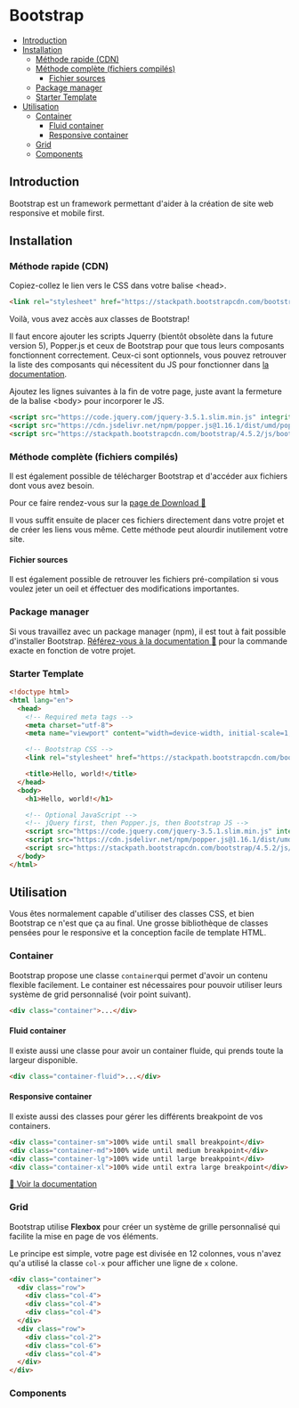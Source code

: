 <!-- omit in toc -->
# Bootstrap

- [Introduction](#introduction)
- [Installation](#installation)
  - [Méthode rapide (CDN)](#méthode-rapide-cdn)
  - [Méthode complète (fichiers compilés)](#méthode-complète-fichiers-compilés)
    - [Fichier sources](#fichier-sources)
  - [Package manager](#package-manager)
  - [Starter Template](#starter-template)
- [Utilisation](#utilisation)
  - [Container](#container)
    - [Fluid container](#fluid-container)
    - [Responsive container](#responsive-container)
  - [Grid](#grid)
  - [Components](#components)

## Introduction

Bootstrap est un framework permettant d'aider à la création de site web responsive et mobile first.

## Installation

### Méthode rapide (CDN)

Copiez-collez le lien vers le CSS dans votre balise \<head>.

```html
<link rel="stylesheet" href="https://stackpath.bootstrapcdn.com/bootstrap/4.5.2/css/bootstrap.min.css" integrity="sha384-JcKb8q3iqJ61gNV9KGb8thSsNjpSL0n8PARn9HuZOnIxN0hoP+VmmDGMN5t9UJ0Z" crossorigin="anonymous">
```

Voilà, vous avez accès aux classes de Bootstrap!

Il faut encore ajouter les scripts Jquerry (bientôt obsolète dans la future version 5), Popper.js et ceux de Bootstrap pour que tous leurs composants fonctionnent correctement. Ceux-ci sont optionnels, vous pouvez retrouver la liste des composants qui nécessitent du JS pour fonctionner dans [la documentation](https://getbootstrap.com/docs/4.5/getting-started/introduction/#js).

Ajoutez les lignes suivantes à la fin de votre page, juste avant la fermeture de la balise \<body> pour incorporer le JS.

```html
<script src="https://code.jquery.com/jquery-3.5.1.slim.min.js" integrity="sha384-DfXdz2htPH0lsSSs5nCTpuj/zy4C+OGpamoFVy38MVBnE+IbbVYUew+OrCXaRkfj" crossorigin="anonymous"></script>
<script src="https://cdn.jsdelivr.net/npm/popper.js@1.16.1/dist/umd/popper.min.js" integrity="sha384-9/reFTGAW83EW2RDu2S0VKaIzap3H66lZH81PoYlFhbGU+6BZp6G7niu735Sk7lN" crossorigin="anonymous"></script>
<script src="https://stackpath.bootstrapcdn.com/bootstrap/4.5.2/js/bootstrap.min.js" integrity="sha384-B4gt1jrGC7Jh4AgTPSdUtOBvfO8shuf57BaghqFfPlYxofvL8/KUEfYiJOMMV+rV" crossorigin="anonymous"></script>
```

### Méthode complète (fichiers compilés)

Il est également possible de télécharger Bootstrap et d'accéder aux fichiers dont vous avez besoin.

Pour ce faire rendez-vous sur la [page de Download :floppy_disk:](https://getbootstrap.com/docs/4.5/getting-started/download/#compiled-css-and-js)

Il vous suffit ensuite de placer ces fichiers directement dans votre projet et de créer les liens vous même. Cette méthode peut alourdir inutilement votre site.

#### Fichier sources

Il est également possible de retrouver les fichiers pré-compilation si vous voulez jeter un oeil et éffectuer des modifications importantes.

### Package manager

Si vous travaillez avec un package manager (npm), il est tout à fait possible d'installer Bootstrap. [Référez-vous à la documentation :book:](https://getbootstrap.com/docs/4.5/getting-started/download/#package-managers) pour la commande exacte en fonction de votre projet.

### Starter Template

```html
<!doctype html>
<html lang="en">
  <head>
    <!-- Required meta tags -->
    <meta charset="utf-8">
    <meta name="viewport" content="width=device-width, initial-scale=1, shrink-to-fit=no">

    <!-- Bootstrap CSS -->
    <link rel="stylesheet" href="https://stackpath.bootstrapcdn.com/bootstrap/4.5.2/css/bootstrap.min.css" integrity="sha384-JcKb8q3iqJ61gNV9KGb8thSsNjpSL0n8PARn9HuZOnIxN0hoP+VmmDGMN5t9UJ0Z" crossorigin="anonymous">

    <title>Hello, world!</title>
  </head>
  <body>
    <h1>Hello, world!</h1>

    <!-- Optional JavaScript -->
    <!-- jQuery first, then Popper.js, then Bootstrap JS -->
    <script src="https://code.jquery.com/jquery-3.5.1.slim.min.js" integrity="sha384-DfXdz2htPH0lsSSs5nCTpuj/zy4C+OGpamoFVy38MVBnE+IbbVYUew+OrCXaRkfj" crossorigin="anonymous"></script>
    <script src="https://cdn.jsdelivr.net/npm/popper.js@1.16.1/dist/umd/popper.min.js" integrity="sha384-9/reFTGAW83EW2RDu2S0VKaIzap3H66lZH81PoYlFhbGU+6BZp6G7niu735Sk7lN" crossorigin="anonymous"></script>
    <script src="https://stackpath.bootstrapcdn.com/bootstrap/4.5.2/js/bootstrap.min.js" integrity="sha384-B4gt1jrGC7Jh4AgTPSdUtOBvfO8shuf57BaghqFfPlYxofvL8/KUEfYiJOMMV+rV" crossorigin="anonymous"></script>
  </body>
</html>
```

## Utilisation

Vous êtes normalement capable d'utiliser des classes CSS, et bien Bootstrap ce n'est que ça au final. Une grosse bibliothèque de classes pensées pour le responsive et la conception facile de template HTML.

### Container

Bootstrap propose une classe `container`qui permet d'avoir un contenu flexible facilement. Le container est nécessaires pour pouvoir utiliser leurs système de grid personnalisé (voir point suivant).

```html
<div class="container">...</div>
```

#### Fluid container

Il existe aussi une classe pour avoir un container fluide, qui prends toute la largeur disponible.

```html
<div class="container-fluid">...</div>
```

#### Responsive container

Il existe aussi des classes pour gérer les différents breakpoint de vos containers.

```html
<div class="container-sm">100% wide until small breakpoint</div>
<div class="container-md">100% wide until medium breakpoint</div>
<div class="container-lg">100% wide until large breakpoint</div>
<div class="container-xl">100% wide until extra large breakpoint</div>
```

[:book: Voir la documentation](https://getbootstrap.com/docs/4.5/layout/overview/#containers)

### Grid

Bootstrap utilise **Flexbox** pour créer un système de grille personnalisé qui facilite la mise en page de vos éléments.

Le principe est simple, votre page est divisée en 12 colonnes, vous n'avez qu'a utilisé la classe `col-x` pour afficher une ligne de `x` colone.

```html
<div class="container">
  <div class="row">
    <div class="col-4">
    <div class="col-4">
    <div class="col-4">
  </div>
  <div class="row">
    <div class="col-2">
    <div class="col-6">
    <div class="col-4">
  </div>
</div>
```


### Components

